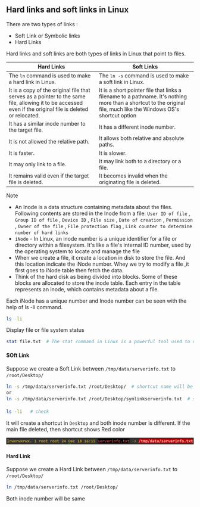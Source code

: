 ## Hard links and soft links in Linux

There are two types of links :

- Soft Link or Symbolic links
- Hard Links

Hard links and soft links are both types of links in Linux that point to files.

Hard Links | Soft Links
--- | --- |
The `ln` command is used to make a hard link in Linux. | The `ln -s` command is used to make a soft link in Linux.
It is a copy of the original file that serves as a pointer to the same file, allowing it to be accessed even if the original file is deleted or relocated. | It is a short pointer file that links a filename to a pathname. It's nothing more than a shortcut to the original file, much like the Windows OS's shortcut option
It has a similar inode number to the target file. | It has a different inode number.
It is not allowed the relative path. | It allows both relative and absolute paths.
It is faster. | It is slower.
It may only link to a file. | It may link both to a directory or a file.
It remains valid even if the target file is deleted. | It becomes invalid when the originating file is deleted.

> [!Note]
> - An Inode is a data structure containing metadata about the files. Following contents are stored in the Inode from a file: `User ID of file` , `Group ID of file` , `Device ID` , `File size` , `Date of creation` ,  `Permission` , `Owner of the file` , `File protection flag` , `Link counter to determine number of hard links`
> - `iNode` - In Linux, an inode number is a unique identifier for a file or directory within a filesystem. It's like a file's internal ID number, used by the operating system to locate and manage the file
> - When we create a file, it create a location in disk to store the file. And this location indicate the iNode number. Whey we try to modify a file ,it first goes to iNode table then fetch the data.
> - Think of the hard disk as being divided into blocks. Some of these blocks are allocated to store the inode table. Each entry in the table represents an inode, which contains metadata about a file.


Each iNode has a unique number and Inode number can be seen with the help of ls -li command.
```bash
ls -li
```

Display file or file system status
```bash
stat file.txt  # The stat command in Linux is a powerful tool used to display detailed information about a file or file system. It's like a file inspector, giving you a comprehensive report on various attributes.
```

#### SOft Link

Suppose we create a Soft Link between `/tmp/data/serverinfo.txt` to `/root/Desktop/`

```bash
ln -s /tmp/data/serverinfo.txt /root/Desktop/  # shortcut name will be serverinfo.txt
or
ln -s /tmp/data/serverinfo.txt /root/Desktop/symlinkserverinfo.txt  # shortcut name will be symlinkserverinfo.txt

ls -li   # check
```
It will create a shortcut in `Desktop` and both inode number is different.
If the main file deleted, then shortcut shows Red color

![image alt](https://github.com/mohimenulislam/Linux-Command-Line/blob/ff4bc7693ae87dfbd3f0536b16eaf178ee31994d/Img/soft_link_main_file_deleted.png)

#### Hard Link

Suppose we create a Hard Link between `/tmp/data/serverinfo.txt` to `/root/Desktop/`
```bash
ln /tmp/data/serverinfo.txt /root/Desktop/
```
Both inode number will be same


